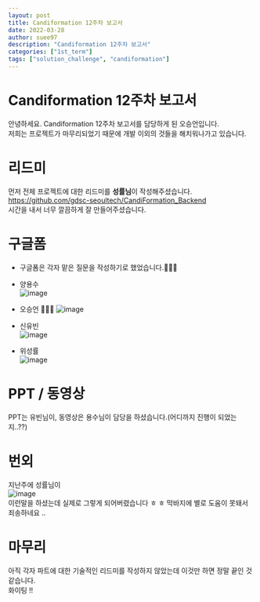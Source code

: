 ```yaml
---
layout: post
title: Candiformation 12주차 보고서
date: 2022-03-28
author: suee97
description: "Candiformation 12주차 보고서"
categories: ["1st_term"]
tags: ["solution_challenge", "candiformation"]
---
```


# Candiformation 12주차 보고서
안녕하세요. Candiformation 12주차 보고서를 담당하게 된 오승언입니다.  
저희는 프로젝트가 마무리되었기 때문에 개발 이외의 것들을 해치워나가고 있습니다.  

# 리드미
먼저 전체 프로젝트에 대한 리드미를 **성률님**이 작성해주셨습니다.  
https://github.com/gdsc-seoultech/CandiFormation_Backend  
시간을 내서 너무 깔끔하게 잘 만들어주셨습니다.

# 구글폼
- 구글폼은 각자 맡은 질문을 작성하기로 했었습니다.🥕🥕🥕
  
- 양용수  
![image](https://user-images.githubusercontent.com/55964078/160386229-8411fd62-642a-4012-9e0b-7395ecfca73e.png)    
- 오승언 🥕🥕🥕
![image](https://user-images.githubusercontent.com/55964078/160386361-6aaedae0-5b2c-4c94-b85b-95d9eaf704dd.png)    
- 신유빈  
![image](https://user-images.githubusercontent.com/55964078/160386477-0011e8d2-109b-44f9-936d-d8568c2dbab9.png)    
- 위성률  
![image](https://user-images.githubusercontent.com/55964078/160386582-565a371f-16de-4212-9184-50ef8afac0bb.png)    
  
# PPT / 동영상
PPT는 유빈님이, 동영상은 용수님이 담당을 하셨습니다.(어디까지 진행이 되었는지..??)  
  
# 번외
지난주에 성률님이  
![image](https://user-images.githubusercontent.com/55964078/160387379-afc9e6be-3ea5-4cae-8727-fe13d8abf8e8.png)  
이런말을 하셨는데 실제로 그렇게 되어버렸습니다 ㅎ ㅎ 막바지에 별로 도움이 못돼서 죄송하네요 ..  
  
# 마무리
아직 각자 파트에 대한 기술적인 리드미를 작성하지 않았는데 이것만 하면 정말 끝인 것 같습니다.  
화이팅 !!
